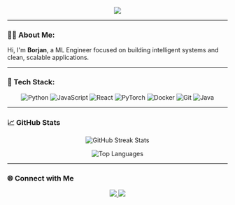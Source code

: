 <!-- Banner -->
<p align="center">
  <img src="https://readme-typing-svg.demolab.com?font=Fira+Code&size=22&pause=1000&width=700&lines=Hey+there+👋+I'm+Borjan!;Full-stack+developer+with+a+love+for+ML+and+APIs" />
</p>


---

### 👨‍💻 About Me:
Hi, I'm **Borjan**, a ML Engineer focused on building intelligent systems and clean, scalable applications.  


---

### 🧰 Tech Stack:
<p align="center">
  <img src="https://img.shields.io/badge/Python-black.svg?style=for-the-badge&logo=python&logoColor=white" alt="Python">
  <img src="https://img.shields.io/badge/JavaScript-black.svg?style=for-the-badge&logo=javascript&logoColor=white" alt="JavaScript">
    <img src="https://img.shields.io/badge/React-black.svg?style=for-the-badge&logo=react&logoColor=white" alt="React">
  <img src="https://img.shields.io/badge/PyTorch-black.svg?style=for-the-badge&logo=pytorch&logoColor=white" alt="PyTorch">
  <img src="https://img.shields.io/badge/Docker-black.svg?style=for-the-badge&logo=docker&logoColor=white" alt="Docker">
  <img src="https://img.shields.io/badge/Git-black.svg?style=for-the-badge&logo=git&logoColor=white" alt="Git">
  <img src="https://img.shields.io/badge/java-black.svg?style=for-the-badge&logo=openjdk&logoColor=white" alt="Java">
</p>

---

### 📈 GitHub Stats
<p align="center">
   <img src="https://github-readme-streak-stats.herokuapp.com/?user=borjanob&theme=highcontrast&hide_border=false" alt="GitHub Streak Stats">
</p>
<p align="center">
  <img src="https://github-readme-stats.vercel.app/api/top-langs/?username=borjanob&hide=html&layout=compact&theme=dark" alt="Top Languages">
</p>

---
### 🌐 Connect with Me
<p align="center">
  <a href="https://mk.linkedin.com/in/borjan-obednikovski-91336a275" target="_blank">
    <img src="https://img.shields.io/badge/-LinkedIn-0A66C2?style=for-the-badge&logo=linkedin&logoColor=white" />
  </a>
  <a href="mailto:obednikovskiborjan@gmail.com">
    <img src="https://img.shields.io/badge/-Email-D14836?style=for-the-badge&logo=gmail&logoColor=white" />
  </a>

</p>

